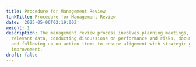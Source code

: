 ```yaml
---
title: Procedure for Management Review
linkTitle: Procedure for Management Review
date: '2025-05-06T02:19:00Z'
weight: 1
description: The management review process involves planning meetings, collecting
  relevant data, conducting discussions on performance and risks, documenting outcomes,
  and following up on action items to ensure alignment with strategic goals and continuous
  improvement.
draft: false
---
```



<!-- Unsupported block type: table_of_contents -->

<!-- Unsupported block type: unsupported -->

